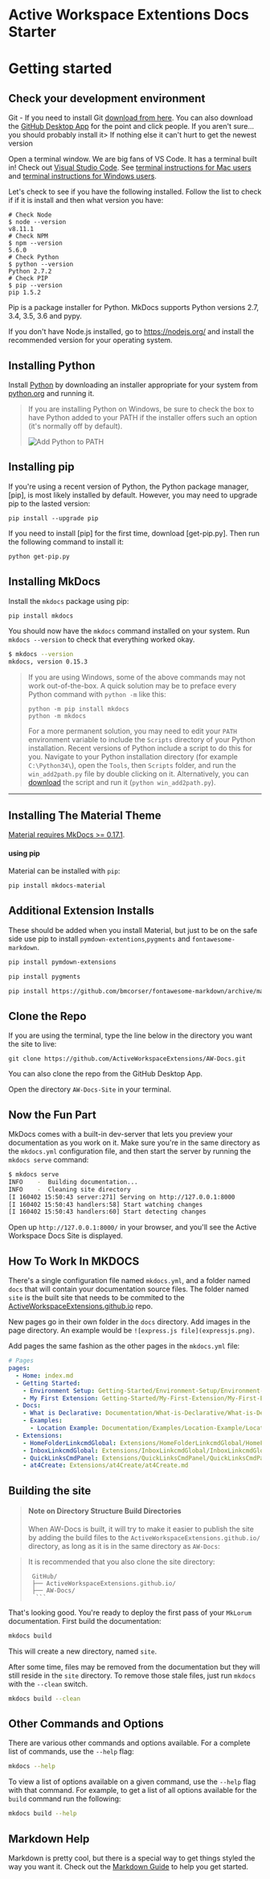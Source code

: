 # Active Workspace Extentions Docs Starter

# Getting started

## Check your development environment

Git - If you need to install Git [download from here](https://git-scm.com/). You can also download the [GitHub Desktop App](https://desktop.github.com/) for the point and click people. If you aren't sure... you should probably install it> If nothing else it can't hurt to get the newest version

Open a terminal window. We are big fans of VS Code. It has a terminal built in! Check out [Visual Studio Code](https://code.visualstudio.com/). See
[terminal instructions for Mac users](http://www.macworld.co.uk/feature/mac-software/how-use-terminal-on-mac-3608274/) and
[terminal instructions for Windows users](https://www.quora.com/How-do-I-open-terminal-in-windows). 

Let's check to see if you have the following installed. Follow the list to check if if it is install and then what version you have:
```console
# Check Node
$ node --version
v8.11.1
# Check NPM
$ npm --version
5.6.0
# Check Python
$ python --version
Python 2.7.2
# Check PIP
$ pip --version
pip 1.5.2
```

Pip is a package installer for Python. MkDocs supports Python versions 2.7, 3.4, 3.5, 3.6 and pypy.

If you don't have Node.js installed, go to https://nodejs.org/ and install the
recommended version for your operating system.

## Installing Python

Install [Python](https://www.python.org/downloads/) by downloading an installer appropriate for your system from
[python.org](https://www.python.org/downloads/) and running it.

>If you are installing Python on Windows, be sure to check the box to have Python added to your PATH if the installer offers such an option (it's normally off by default).
>
>![Add Python to PATH](win-py-install.png)

## Installing pip

If you're using a recent version of Python, the Python package manager, [pip],
is most likely installed by default. However, you may need to upgrade pip to the
lasted version:

```console
pip install --upgrade pip
```

If you need to install [pip] for the first time, download [get-pip.py].
Then run the following command to install it:

```bash
python get-pip.py
```

## Installing MkDocs

Install the `mkdocs` package using pip:

```bash
pip install mkdocs
```

You should now have the `mkdocs` command installed on your system. Run `mkdocs
--version` to check that everything worked okay.

```bash
$ mkdocs --version
mkdocs, version 0.15.3
```


>If you are using Windows, some of the above commands may not work out-of-the-box. A quick solution may be to preface every Python command with `python -m` like this:
> 
> ```
> python -m pip install mkdocs
> python -m mkdocs
>```
>For a more permanent solution, you may need to edit your `PATH` environment
variable to include the `Scripts` directory of your Python installation.
Recent versions of Python include a script to do this for you. Navigate to
your Python installation directory (for example `C:\Python34\`), open the
`Tools`, then `Scripts` folder, and run the `win_add2path.py` file by double
clicking on it. Alternatively, you can [download](https://svn.python.org/projects/python/trunk/Tools/scripts/win_add2path.py) the script and run it
(`python win_add2path.py`).

---

## Installing The Material Theme

[Material requires MkDocs >= 0.17.1](http://www.mkdocs.org).

#### using pip

Material can be installed with `pip`:

``` sh
pip install mkdocs-material
```

## Additional Extension Installs
These should be added when you install Material, but just to be on the safe side use pip to install `pymdown-extentions`,`pygments` and `fontawesome-markdown`.

``` sh
pip install pymdown-extensions
```

``` sh
pip install pygments
```

``` sh
pip install https://github.com/bmcorser/fontawesome-markdown/archive/master.zip
```


## Clone the Repo

If you are using the terminal, type the line below in the directory you want the site to live:

```
git clone https://github.com/ActiveWorkspaceExtensions/AW-Docs.git
```
You can also clone the repo from the GitHub Desktop App.

Open the directory ```AW-Docs-Site``` in your terminal.

## Now the Fun Part
MkDocs comes with a built-in dev-server that lets you preview your documentation
as you work on it. Make sure you're in the same directory as the `mkdocs.yml`
configuration file, and then start the server by running the `mkdocs serve`
command:

```bash
$ mkdocs serve
INFO    -  Building documentation...
INFO    -  Cleaning site directory
[I 160402 15:50:43 server:271] Serving on http://127.0.0.1:8000
[I 160402 15:50:43 handlers:58] Start watching changes
[I 160402 15:50:43 handlers:60] Start detecting changes
```

Open up `http://127.0.0.1:8000/` in your browser, and you'll see the Active Workspace Docs Site is displayed.

## How To Work In MKDOCS
There's a single configuration file named `mkdocs.yml`, and a folder named
`docs` that will contain your documentation source files. The folder named `site` is the built site that needs to be commited to the [ActiveWorkspaceExtensions.github.io](https://github.com/ActiveWorkspaceExtensions/ActiveWorkspaceExtensions.github.io) repo.

New pages go in their own folder in the `docs` directory. Add images in the page directory. An example would be `![express.js file](expressjs.png)`. 

Add pages the same fashion as the other pages in the `mkdocs.yml` file:

```yml
# Pages
pages:
  - Home: index.md
  - Getting Started: 
    - Environment Setup: Getting-Started/Environment-Setup/Environment-Setup.md
    - My First Extension: Getting-Started/My-First-Extension/My-First-Extension.md
  - Docs:
    - What is Declarative: Documentation/What-is-Declarative/What-is-Declarative.md
    - Examples:
      - Location Example: Documentation/Examples/Location-Example/Location-Example.md
  - Extensions:
    - HomeFolderLinkcmdGlobal: Extensions/HomeFolderLinkcmdGlobal/HomeFolderLinkcmdGlobal.md
    - InboxLinkcmdGlobal: Extensions/InboxLinkcmdGlobal/InboxLinkcmdGlobal.md
    - QuickLinksCmdPanel: Extensions/QuickLinksCmdPanel/QuickLinksCmdPanel.md
    - at4Create: Extensions/at4Create/at4Create.md
```

## Building the site

>#### Note on Directory Structure Build Directories
>When AW-Docs is built, it will try to make it easier to publish the site by adding the build files to the ```ActiveWorkspaceExtensions.github.io/``` directory, as long as it is in the same directory as ```AW-Docs```:
    
>It is recommended that you also clone the site directory:
>   ```console
>    GitHub/
>    ├── ActiveWorkspaceExtensions.github.io/
>    ├── AW-Docs/
>     ```

That's looking good. You're ready to deploy the first pass of your `MkLorum`
documentation. First build the documentation:

```bash
mkdocs build
```

This will create a new directory, named `site`.

After some time, files may be removed from the documentation but they will still
reside in the `site` directory. To remove those stale files, just run `mkdocs`
with the `--clean` switch.

```bash
mkdocs build --clean
```

## Other Commands and Options

There are various other commands and options available. For a complete list of
commands, use the `--help` flag:

```bash
mkdocs --help
```

To view a list of options available on a given command, use the `--help` flag
with that command. For example, to get a list of all options available for the
`build` command run the following:

```bash
mkdocs build --help
```






## Markdown Help

Markdown is pretty cool, but there is a special way to get things styled the way you want it. Check out the [Markdown Guide](https://www.markdownguide.org/getting-started) to help you get started.